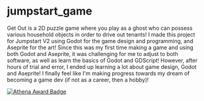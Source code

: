 # jumpstart_game

Get Out is a 2D puzzle game where you play as a ghost who can possess various household objects in order to drive out tenants!
I made this project for Jumpstart V2 using Godot for the game design and programming, and Aseprite for the art! Since this was
my first time making a game and using both Godot and Aseprite, it was challenging for me to adjust to both software, as well as
learn the basics of Godot and GDScript! However, after hours of trial and error, I ended up learning a lot about game design, Godot and Aseprite!
I finally feel like I'm making progress towards my dream of becoming a game dev (if not as a career, then a hobby)!

[![Athena Award Badge](https://img.shields.io/endpoint?url=https%3A%2F%2Faward.athena.hackclub.com%2Fapi%2Fbadge)](https://award.athena.hackclub.com?utm_source=readme)
